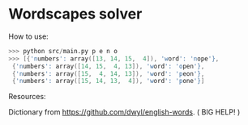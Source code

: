 # Wordscapes solver


How to use:

```s
>>> python src/main.py p e n o
>>> [{'numbers': array([13, 14, 15,  4]), 'word': 'nope'},
 {'numbers': array([14, 15,  4, 13]), 'word': 'open'},
 {'numbers': array([15,  4, 14, 13]), 'word': 'peon'},
 {'numbers': array([15, 14, 13,  4]), 'word': 'pone'}]

```


Resources:

Dictionary from https://github.com/dwyl/english-words. ( BIG HELP! )